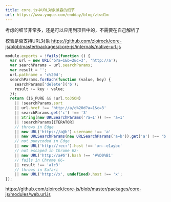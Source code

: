```yaml
---
title: core.js中URL对象兼容的细节
url: https://www.yuque.com/endday/blog/ztwd1m
---
```


考虑的细节非常多，还是可以应用到项目中的，不需要在自己解析了

校验是否支持URL对象
<https://github.com/zloirock/core-js/blob/master/packages/core-js/internals/native-url.js>

```javascript
module.exports = !fails(function () {
  var url = new URL('b?a=1&b=2&c=3', 'http://a');
  var searchParams = url.searchParams;
  var result = '';
  url.pathname = 'c%20d';
  searchParams.forEach(function (value, key) {
    searchParams['delete']('b');
    result += key + value;
  });
  return (IS_PURE && !url.toJSON)
    || !searchParams.sort
    || url.href !== 'http://a/c%20d?a=1&c=3'
    || searchParams.get('c') !== '3'
    || String(new URLSearchParams('?a=1')) !== 'a=1'
    || !searchParams[ITERATOR]
    // throws in Edge
    || new URL('https://a@b').username !== 'a'
    || new URLSearchParams(new URLSearchParams('a=b')).get('a') !== 'b'
    // not punycoded in Edge
    || new URL('http://тест').host !== 'xn--e1aybc'
    // not escaped in Chrome 62-
    || new URL('http://a#б').hash !== '#%D0%B1'
    // fails in Chrome 66-
    || result !== 'a1c3'
    // throws in Safari
    || new URL('http://x', undefined).host !== 'x';
});
```

<https://github.com/zloirock/core-js/blob/master/packages/core-js/modules/web.url.js>
